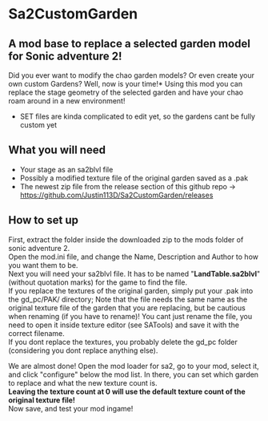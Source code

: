 # Sa2CustomGarden
## A mod base to replace a selected garden model for Sonic adventure 2!
Did you ever want to modify the chao garden models? Or even create your own custom Gardens? Well, now is your time!*
Using this mod you can replace the stage geometry of the selected garden and have your chao roam around in a new environment!

* SET files are kinda complicated to edit yet, so the gardens cant be fully custom yet

## What you will need
- Your stage as an sa2blvl file
- Possibly a modified texture file of the original garden saved as a .pak
- The newest zip file from the release section of this github repo -> https://github.com/Justin113D/Sa2CustomGarden/releases

## How to set up
First, extract the folder inside the downloaded zip to the mods folder of sonic adventure 2. </br>
Open the mod.ini file, and change the Name, Description and Author to how you want them to be. </br>
Next you will need your sa2blvl file. It has to be named "**LandTable.sa2blvl**" (without quotation marks) for the game to find the file. </br>
If you replace the textures of the original garden, simply put your .pak into the gd_pc/PAK/ directory; Note that the file needs the same name as the original texture file of the garden that you are replacing, but be cautious when renaming (if you have to rename)! You cant just rename the file, you need to open it inside texture editor (see SATools) and save it with the correct filename. </br>
If you dont replace the textures, you probably delete the gd_pc folder (considering you dont replace anything else). </br>


We are almost done! Open the mod loader for sa2, go to your mod, select it, and click "configure" below the mod list. In there, you can set which garden to replace and what the new texture count is. </br>
**Leaving the texture count at 0 will use the default texture count of the original texture file!** </br>
Now save, and test your mod ingame!
